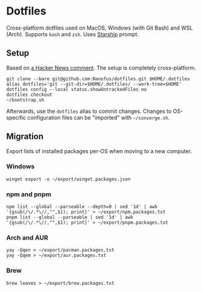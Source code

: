 # Dotfiles

Cross-platform dotfiles used on MacOS, Windows (with Git Bash) and WSL (Arch). Supports `bash` and `zsh`. Uses [Starship](https://starship.rs/) prompt.

## Setup

Based on [a Hacker News comment](https://news.ycombinator.com/item?id=11070797). The setup is completely cross-platform.
```
git clone --bare git@github.com:Nanofus/dotfiles.git $HOME/.dotfiles
alias dotfiles='git --git-dir=$HOME/.dotfiles/ --work-tree=$HOME'
dotfiles config --local status.showUntrackedFiles no
dotfiles checkout
~/bootstrap.sh
```
Afterwards, use the `dotfiles` alias to commit changes. Changes to OS-specific configuration files can be "imported" with `~/converge.sh`.

## Migration

Export lists of installed packages per-OS when moving to a new computer.

### Windows
```
winget export -o ~/export/winget.packages.json
```

### npm and pnpm
```
npm list --global --parseable --depth=0 | sed '1d' | awk '{gsub(/\/.*\//,"",$1); print}' > ~/export/npm.packages.txt
pnpm list --global --parseable | sed '1d' | awk '{gsub(/\/.*\//,"",$1); print}' > ~/export/pnpm.packages.txt
```

### Arch and AUR
```
yay -Qqen > ~/export/pacman.packages.txt
yay -Qqem > ~/export/aur.packages.txt
```

### Brew
```
brew leaves > ~/export/brew.packages.txt
```
